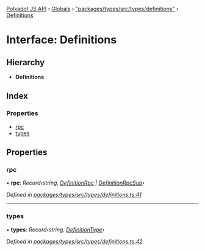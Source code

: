 [Polkadot JS API](../README.md) › [Globals](../globals.md) › ["packages/types/src/types/definitions"](../modules/_packages_types_src_types_definitions_.md) › [Definitions](_packages_types_src_types_definitions_.definitions.md)

# Interface: Definitions

## Hierarchy

* **Definitions**

## Index

### Properties

* [rpc](_packages_types_src_types_definitions_.definitions.md#rpc)
* [types](_packages_types_src_types_definitions_.definitions.md#types)

## Properties

###  rpc

• **rpc**: *Record‹string, [DefinitionRpc](_packages_types_src_types_definitions_.definitionrpc.md) | [DefinitionRpcSub](_packages_types_src_types_definitions_.definitionrpcsub.md)›*

*Defined in [packages/types/src/types/definitions.ts:41](https://github.com/polkadot-js/api/blob/a8d1dd063/packages/types/src/types/definitions.ts#L41)*

___

###  types

• **types**: *Record‹string, [DefinitionType](../modules/_packages_types_src_types_definitions_.md#definitiontype)›*

*Defined in [packages/types/src/types/definitions.ts:42](https://github.com/polkadot-js/api/blob/a8d1dd063/packages/types/src/types/definitions.ts#L42)*
